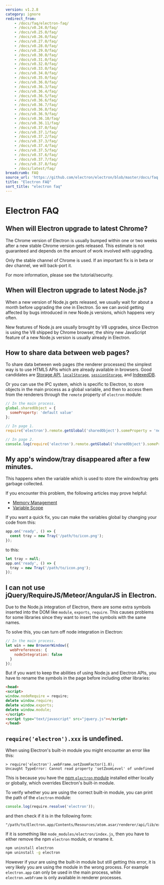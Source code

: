 ```yaml
---
version: v1.2.8
category: ignore
redirect_from:
    - /docs/faq/electron-faq/
    - /docs/v0.24.0/faq/
    - /docs/v0.25.0/faq/
    - /docs/v0.26.0/faq/
    - /docs/v0.27.0/faq/
    - /docs/v0.28.0/faq/
    - /docs/v0.29.0/faq/
    - /docs/v0.30.0/faq/
    - /docs/v0.31.0/faq/
    - /docs/v0.32.0/faq/
    - /docs/v0.33.0/faq/
    - /docs/v0.34.0/faq/
    - /docs/v0.35.0/faq/
    - /docs/v0.36.0/faq/
    - /docs/v0.36.3/faq/
    - /docs/v0.36.4/faq/
    - /docs/v0.36.5/faq/
    - /docs/v0.36.6/faq/
    - /docs/v0.36.7/faq/
    - /docs/v0.36.8/faq/
    - /docs/v0.36.9/faq/
    - /docs/v0.36.10/faq/
    - /docs/v0.36.11/faq/
    - /docs/v0.37.0/faq/
    - /docs/v0.37.1/faq/
    - /docs/v0.37.2/faq/
    - /docs/v0.37.3/faq/
    - /docs/v0.37.4/faq/
    - /docs/v0.37.5/faq/
    - /docs/v0.37.6/faq/
    - /docs/v0.37.7/faq/
    - /docs/v0.37.8/faq/
    - /docs/latest/faq/
breadcrumb: FAQ
source_url: 'https://github.com/electron/electron/blob/master/docs/faq.md'
title: "Electron FAQ"
sort_title: "electron faq"
---
```


# Electron FAQ

## When will Electron upgrade to latest Chrome?

The Chrome version of Electron is usually bumped within one or two weeks after
a new stable Chrome version gets released. This estimate is not guaranteed and
depends on the amount of work involved with upgrading.

Only the stable channel of Chrome is used. If an important fix is in beta or dev
channel, we will back-port it.

For more information, please see the tutorial/security.

## When will Electron upgrade to latest Node.js?

When a new version of Node.js gets released, we usually wait for about a month
before upgrading the one in Electron. So we can avoid getting affected by bugs
introduced in new Node.js versions, which happens very often.

New features of Node.js are usually brought by V8 upgrades, since Electron is
using the V8 shipped by Chrome browser, the shiny new JavaScript feature of a
new Node.js version is usually already in Electron.

## How to share data between web pages?

To share data between web pages (the renderer processes) the simplest way is to
use HTML5 APIs which are already available in browsers. Good candidates are
[Storage API][storage], [`localStorage`][local-storage],
[`sessionStorage`][session-storage], and [IndexedDB][indexed-db].

Or you can use the IPC system, which is specific to Electron, to store objects
in the main process as a global variable, and then to access them from the
renderers through the `remote` property of `electron` module:

```javascript
// In the main process.
global.sharedObject = {
  someProperty: 'default value'
};
```

```javascript
// In page 1.
require('electron').remote.getGlobal('sharedObject').someProperty = 'new value';
```

```javascript
// In page 2.
console.log(require('electron').remote.getGlobal('sharedObject').someProperty);
```

## My app's window/tray disappeared after a few minutes.

This happens when the variable which is used to store the window/tray gets
garbage collected.

If you encounter this problem, the following articles may prove helpful:

* [Memory Management][memory-management]
* [Variable Scope][variable-scope]

If you want a quick fix, you can make the variables global by changing your
code from this:

```javascript
app.on('ready', () => {
  const tray = new Tray('/path/to/icon.png');
});
```

to this:

```javascript
let tray = null;
app.on('ready', () => {
  tray = new Tray('/path/to/icon.png');
});
```

## I can not use jQuery/RequireJS/Meteor/AngularJS in Electron.

Due to the Node.js integration of Electron, there are some extra symbols
inserted into the DOM like `module`, `exports`, `require`. This causes problems
for some libraries since they want to insert the symbols with the same names.

To solve this, you can turn off node integration in Electron:

```javascript
// In the main process.
let win = new BrowserWindow({
  webPreferences: {
    nodeIntegration: false
  }
});
```

But if you want to keep the abilities of using Node.js and Electron APIs, you
have to rename the symbols in the page before including other libraries:

```html
<head>
<script>
window.nodeRequire = require;
delete window.require;
delete window.exports;
delete window.module;
</script>
<script type="text/javascript" src="jquery.js"></script>
</head>
```

## `require('electron').xxx` is undefined.

When using Electron's built-in module you might encounter an error like this:

```
> require('electron').webFrame.setZoomFactor(1.0);
Uncaught TypeError: Cannot read property 'setZoomLevel' of undefined
```

This is because you have the [npm `electron` module][electron-module] installed
either locally or globally, which overrides Electron's built-in module.

To verify whether you are using the correct built-in module, you can print the
path of the `electron` module:

```javascript
console.log(require.resolve('electron'));
```

and then check if it is in the following form:

```
"/path/to/Electron.app/Contents/Resources/atom.asar/renderer/api/lib/exports/electron.js"
```

If it is something like `node_modules/electron/index.js`, then you have to
either remove the npm `electron` module, or rename it.

```bash
npm uninstall electron
npm uninstall -g electron
```

However if your are using the built-in module but still getting this error, it
is very likely you are using the module in the wrong process. For example
`electron.app` can only be used in the main process, while `electron.webFrame`
is only available in renderer processes.

[memory-management]: https://developer.mozilla.org/en-US/docs/Web/JavaScript/Memory_Management
[variable-scope]: https://msdn.microsoft.com/library/bzt2dkta(v=vs.94).aspx
[electron-module]: https://www.npmjs.com/package/electron
[storage]: https://developer.mozilla.org/en-US/docs/Web/API/Storage
[local-storage]: https://developer.mozilla.org/en-US/docs/Web/API/Window/localStorage
[session-storage]: https://developer.mozilla.org/en-US/docs/Web/API/Window/sessionStorage
[indexed-db]: https://developer.mozilla.org/en-US/docs/Web/API/IndexedDB_API
